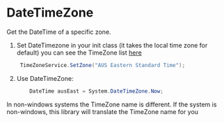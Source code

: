 # DateTimeZone

Get the DateTime of a specific zone.

1. Set DateTimezone in your init class  (it takes the local time zone for default) you can see the TimeZone list [here](https://dotnetfiddle.net/Ak4pht)

   ```c#
    TimeZoneService.SetZone("AUS Eastern Standard Time");
   ```

2. Use DateTimeZone:
	```c#
    	DateTime ausEast = System.DateTimeZone.Now;  
   ```
   



In non-windows systems the TimeZone name is different.
If the system is non-windows, this library will translate the TimeZone name for you
